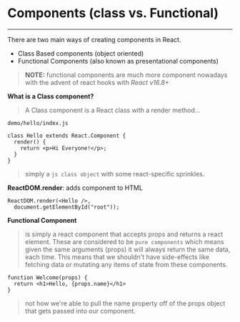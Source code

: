 # Components (class vs. Functional)

---------------------------------



There are two main ways of creating components in React. 

- Class Based components (object oriented)
- Functional Components (also known as presentational components)

> **NOTE:** functional components are much more component nowadays with the advent of react hooks with *React v16.8+* 



**What is a Class component?**

> A Class component is a React class with a render method...

`demo/hello/index.js`

```react
class Hello extends React.Component {
  render() {
    return <p>Hi Everyone!</p>;
  }
}
```

> simply a `js class object` with some react-specific sprinkles. 



**ReactDOM.render**: adds component to HTML

```react
ReactDOM.render(<Hello />,
  document.getElementById("root"));
```



**Functional Component**

> is simply a react component that accepts props and returns a react element. These are considered to be `pure components`  which means given the same arguments (props) it will always return the same data, each time. This means that we shouldn't have side-effects like fetching data or mutating any items of state from these components. 

```react
function Welcome(props) {
  return <h1>Hello, {props.name}</h1>
}
```

> not how we're able to pull the name property off of the props object that gets passed into our component. 



